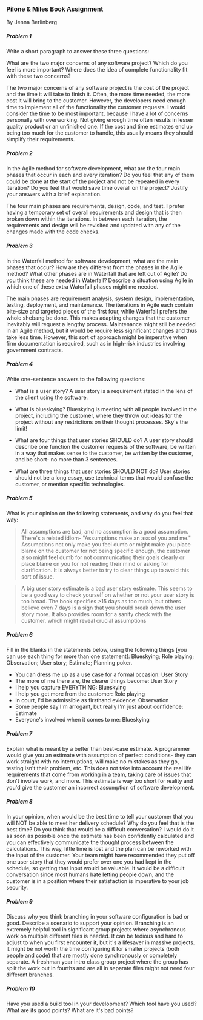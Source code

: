 ### Pilone & Miles Book Assignment
By Jenna Berlinberg

##### Problem 1
Write a short paragraph to answer these three questions:

What are the two major concerns of any software project?
Which do you feel is more important?
Where does the idea of complete functionality fit with these two concerns?

The two major concerns of any software project is the cost of the project and the time it will take to finish it. Often, the more time needed, the more cost it will bring to the customer. However, the developers need enough time to implement all of the functionality the customer requests. I would consider the time to be most important, because I have a lot of concerns personally with overworking. Not giving enough time often results in lesser quality product or an unfinished one. If the cost and time estimates end up being too much for the customer to handle, this usually means they should simplify their requirements.

##### Problem 2
In the Agile method for software development, what are the four main phases that occur in each and every iteration? Do you feel that any of them could be done at the start of the project and not be repeated in every iteration? Do you feel that would save time overall on the project? Justify your answers with a brief explanation.

The four main phases are requirements, design, code, and test. I prefer having a temporary set of overall requirements and design that is then broken down within the iterations. In between each iteration, the requirements and design will be revisited and updated with any of the changes made with the code checks.

##### Problem 3
In the Waterfall method for software development, what are the main phases that occur? How are they different from the phases in the Agile method? What other phases are in Waterfall that are left out of Agile? Do you think these are needed in Waterfall? Describe a situation using Agile in which one of these extra Waterfall phases might me needed.

The main phases are requirement analysis, system design, implementation, testing, deployment, and maintenance. The iterations in Agile each contain bite-size and targeted pieces of the first four, while Waterfall prefers the whole shebang be done. This makes adapting changes that the  customer inevitably will request a lengthy process. Maintenance might still be needed in an Agile method, but it would be require less significant changes and thus take less time. However, this sort of approach might be imperative when firm documentation is required, such as in high-risk industries involving government contracts.

##### Problem 4
Write one-sentence answers to the following questions:

- What is a user story?
A user story is a requirement stated in the lens of the client using the software.

- What is blueskying?
Blueskying is meeting with all people involved in the project, including the customer, where they throw out ideas for the project without any restrictions on their thought processes. Sky's the limit!

- What are four things that user stories SHOULD do?
A user story should describe one function the customer requests of the software, be written in a way that makes sense to the customer, be written by the customer, and be short- no more than 3 sentences.

- What are three things that user stories SHOULD NOT do?
User stories should not be a long essay, use technical terms that would confuse the customer, or mention specific technologies.

##### Problem 5

What is your opinion on the following statements, and why do you feel that way:

> All assumptions are bad, and no assumption is a good assumption.
There's a related idiom- "Assumptions make an ass of you and me." Assumptions not only make you feel dumb or might make you place blame on the customer for not being specific enough, the customer also might feel dumb for not communicating their goals clearly or place blame on you for not reading their mind or asking for clarification. It is always better to try to clear things up to avoid this sort of issue.

> A big user story estimate is a bad user story estimate.
This seems to be a good way to check yourself on whether or not your user story is too broad. The book specifies >15 days as too much, but others believe even 7 days is a sign that you should break down the user story more. It also provides room for a sanity check with the customer, which might reveal crucial assumptions  

##### Problem 6
Fill in the blanks in the statements below, using the following things [you can use each thing for more than one statement]: Blueskying; Role playing; Observation; User story; Estimate; Planning poker.

- You can dress me up as a use case for a formal occasion: User Story
- The more of me there are, the clearer things become: User Story
- I help you capture EVERYTHING: Blueskying
- I help you get more from the customer: Role playing
- In court, I'd be admissible as firsthand evidence: Observation
- Some people say I'm arrogant, but really I'm just about confidence: Estimate
- Everyone's involved when it comes to me: Blueskying

##### Problem 7
Explain what is meant by a better than best-case estimate.
A programmer would give you an estimate with assumption of perfect conditions- they can work straight with no interruptions, will make no mistakes as they go, testing isn't their problem, etc. This does not take into account the real life requirements that come from working in a team, taking care of issues that don't involve work, and more. This estimate is way too short for reality and you'd give the customer an incorrect assumption of software development.

##### Problem 8
In your opinion, when would be the best time to tell your customer that you will NOT be able to meet her delivery schedule? Why do you feel that is the best time? Do you think that would be a difficult conversation?
I would do it as soon as possible once the estimate has been confidently calculated and you can effectively communicate the thought process between the calculations. This way, little time is lost and the plan can be reworked with the input of the customer. Your team might have recommended they put off one user story that they would prefer over one you had kept in the schedule, so getting that input would be valuable. It would be a difficult conversation since most humans hate letting people down, and the customer is in a position where their satisfaction is imperative to your job security.

##### Problem 9
Discuss why you think branching in your software configuration is bad or good. Describe a scenario to support your opinion.
Branching is an extremely helpful tool in significant group projects where asynchronous work on multiple different files is needed. It can be tedious and hard to adjust to when you first encounter it, but it's a lifesaver in massive projects. It might be not worth the time configuring it for smaller projects (both people and code) that are mostly done synchronously or completely separate. A freshman year intro class group project where the group has split the work out in fourths and are all in separate files might not need four different branches. 


##### Problem 10
Have you used a build tool in your development? Which tool have you used? What are its good points? What are it's bad points?
